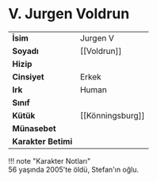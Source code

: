 # V. Jurgen Voldrun  
  
<div class="grid" markdown>  
  
|  |  |  
|---|---|  
| **İsim** | Jurgen V |  
| **Soyadı** | [[Voldrun]] |  
| **Hizip** |  |  
| **Cinsiyet** | Erkek |  
| **Irk** | Human |  
| **Sınıf** |  |  
| **Kütük** | [[Könningsburg]] |  
| **Münasebet** |  |  
| **Karakter Betimi** |  |  
  
  
!!! note "Karakter Notları"  
	56 yaşında 2005'te öldü, Stefan'ın oğlu.  
  
  
</div>